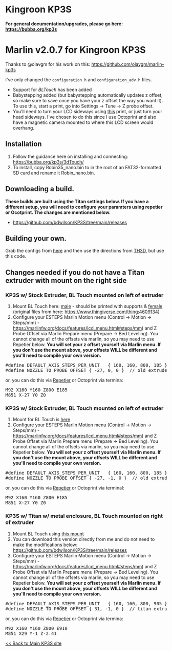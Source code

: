 # Kingroon KP3S 

<b>For general documentation/upgrades, please go here: https://bubba.org/kp3s</b>

# Marlin v2.0.7 for Kingroon KP3S
Thanks to @olavgm for his work on this: https://github.com/olavgm/marlin-kp3s 

I've only changed the `configuration.h` and `configuration_adv.h` files.

* Support for *BLTouch* has been added
* Babystepping added (but babystepping automatically updates z offset, so make sure to save once you have your z offset the way you want it). To use this, start a print, go into Settings -> Tune -> Z probe offset. 
* You'll need to turn your LCD sideways using [this](https://www.thingiverse.com/thing:4578390) print, or just turn your head sideways. I've chosen to do this since I use Octoprint and also have a magnetic camera mounted to where this LCD screen would overhang.  

## Installation
1. Follow the guidance here on installing and connecting: https://bubba.org/kp3s/3dTouch/
2. To install, copy Robin35_nano.bin to in the root of an FAT32-formatted SD card and rename it Robin_nano.bin. 

## Downloading a build.
<b>These builds are built using the Titan settings below. If you have a different
setup, you will need to configure your paramters using repetier or
Ocotprint. The changes are mentioned below.</b>

* https://github.com/bdwilson/KP3S/tree/main/releases 

## Building your own.
Grab the configs from [here](https://github.com/bdwilson/KP3S/tree/main/releases) and then use the directions from [TH3D](https://support.th3dstudio.com/hc/downloads/unified-2-firmware/kingroon/kingroon-kp-3s-firmware-kingroon-v1-2-board/), but use this code. 

## Changes needed if you do not have a Titan extruder with mount on the right side 

### KP3S w/ Stock Extruder, BL Touch mounted on left of extruder
1. Mount BL Touch here: [male](https://github.com/bdwilson/KP3S/blob/main/files/BLtouch_Mount-left-male.stl?raw=true) - should be printed with supports & [female](https://github.com/bdwilson/KP3S/blob/main/files/BLtouch_Mount-left-female.stl?raw=true) (original files from here: https://www.thingiverse.com/thing:4609134)
2. Configure your ESTEPS Marlin Motion menu (Control -> Motion -> Steps/mm) -
https://marlinfw.org/docs/features/lcd_menu.html#steps/mm) and Z Probe Offset
via Marlin Prepare menu (Prepare -> Bed Leveling). You cannot change all of the
offsets via marlin, so you may need to use Repetier below. 
<b>You will set your z offset yourself via Marlin menu. If you don't use
the mount above, your offsets WILL be different and you'll need to compile your
own version.</b>
<pre>
#define DEFAULT_AXIS_STEPS_PER_UNIT   { 160, 160, 800, 185 }  // for stock extruder
#define NOZZLE_TO_PROBE_OFFSET { -27, 0, 0 }  // old extruder, mount on left
</pre>
or, you can do this via [Repetier](https://www.repetier.com/download-now/) or
Octoprint via termina:
<pre>
M92 X160 Y160 Z800 E185
M851 X-27 Y0 Z0
</pre>

### KP3S w/ Stock Extruder, BL Touch mounted on left of extruder 
1. Mount for BL Touch is [here](https://www.thingiverse.com/thing:4704668)
2. Configure your ESTEPS Marlin Motion menu (Control -> Motion -> Steps/mm) -
https://marlinfw.org/docs/features/lcd_menu.html#steps/mm) and Z Probe Offset
via Marlin Prepare menu (Prepare -> Bed Leveling). You cannot change all of the
offsets via marlin, so you may need to use Repetier below. 
<b>You will set your z offset yourself via Marlin menu. If you don't use
the mount above, your offsets WILL be different and you'll need to compile your
own version.</b>
<pre>
#define DEFAULT_AXIS_STEPS_PER_UNIT   { 160, 160, 800, 185 }  // for stock extruder
#define NOZZLE_TO_PROBE_OFFSET { -27, -1, 0 }  // old extruder, mount on left
</pre>
or, you can do this via [Repetier](https://www.repetier.com/download-now/) or
Octoprint via terminal:
<pre>
M92 X160 Y160 Z800 E185
M851 X-27 Y0 Z0
</pre>

### KP3S w/ Titan w/ metal enclosure, BL Touch mounted on right of extruder
1. Mount BL Touch using [this mount](https://www.thingiverse.com/thing:4816601)
2. You can download this version directly from me and do not need to make the
modifications below: https://github.com/bdwilson/KP3S/tree/main/releases 
3. Configure your ESTEPS Marlin Motion menu (Control -> Motion -> Steps/mm) -
https://marlinfw.org/docs/features/lcd_menu.html#steps/mm) and Z Probe Offset
via Marlin Prepare menu (Prepare -> Bed Leveling). You cannot change all of the
offsets via marlin, so you may need to use Repetier below. 
<b>You will set your z offset yourself via Marlin menu. If you don't use
the mount above, your offsets WILL be different and you'll need to compile your
own version.</b>
<pre>
#define DEFAULT_AXIS_STEPS_PER_UNIT   { 160, 160, 800, 905 } // for titan 
#define NOZZLE_TO_PROBE_OFFSET { 31, -1, 0 }  // titan extruder mount on right
</pre>
or, you can do this via [Repetier](https://www.repetier.com/download-now/) or
Octoprint via termina:
<pre>
M92 X160 Y160 Z800 E910
M851 X29 Y-1 Z-2.41
</pre>

[\<\< Back to Main KP3S site](https://bubba.org/kp3s)
